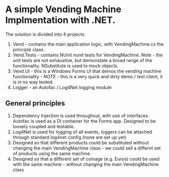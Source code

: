 # A simple Vending Machine Implmentation with .NET.

The solution is divided into 4 projects.
1.  Vend - contains the main application logic, with VendingMachine.cs the principle class. 
2.  Vend.Tests - contains NUnit nunit tests for VendingMachine. Note - the unit tests are not exhaustive, but demonstate a broad range of the functionality. NSubstitute is used to mock objects.
3.  Vend.UI - this is a Windows Forms UI that demos the vending machine functionality - NOTE - this is a very quick and dirty demo / test client, it is in no way tested.
4.  Logger - an Autofac / Log4Net logging module

## General principles

1.  Dependency Injection is used throughout, with use of interfaces. Autofac is used as a DI container for the Forms app. Designed to be loosely coupled and testable.
2.  Log4Net is used for logging of all events, loggers can be attached through standard log4net config (none are set up yet)
3.  Designed so that different products could be substituted without changing the main VendingMachine class - we could sell a differnt set of products using the same machine.
4. Designed so that a different set of coinage (e.g. Euros) could be used with the same machine - without changing the main VendingMachine class
